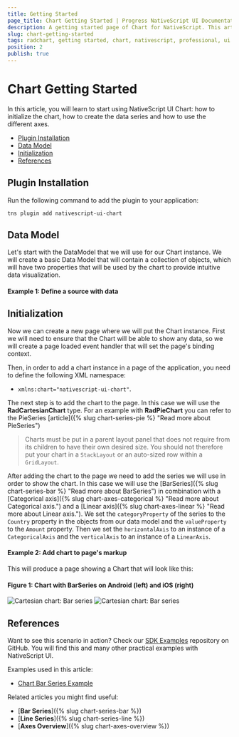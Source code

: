 ```yaml
---
title: Getting Started
page_title: Chart Getting Started | Progress NativeScript UI Documentation
description: A getting started page of Chart for NativeScript. This article explains what are the steps to create a chart instance from scratch.
slug: chart-getting-started
tags: radchart, getting started, chart, nativescript, professional, ui
position: 2
publish: true
---
```


# Chart Getting Started

In this article, you will learn to start using NativeScript UI Chart: how to initialize the chart, how to create the data series and how to use the different axes.

* [Plugin Installation](#plugin-installation)
* [Data Model](#data-model)
* [Initialization](#initialization)
* [References](#references)

## Plugin Installation

Run the following command to add the plugin to your application:

```
tns plugin add nativescript-ui-chart
```

## Data Model

Let's start with the DataModel that we will use for our Chart instance. We will create a basic Data Model that will contain a collection of objects, which will have two properties that will be used by the chart to provide intuitive data visualization.

#### Example 1: Define a source with data

<snippet id='categorical-source'/>

## Initialization

Now we can create a new page where we will put the Chart instance. First we will need to ensure that the Chart will be able to show any data, so we will create a page loaded event handler that will set the page's binding context.

Then, in order to add a chart instance in a page of the application, you need to define the following XML namespace:

- `xmlns:chart="nativescript-ui-chart"`.

The next step is to add the chart to the page. In this case we will use the **RadCartesianChart** type. For an example with **RadPieChart** you can refer to the PieSeries [article]({% slug chart-series-pie %} "Read more about PieSeries")

> Charts must be put in a parent layout panel that does not require from its children to have their own desired size. You should not therefore put your chart in a `StackLayout` or an auto-sized row within a `GridLayout`.

After adding the chart to the page we need to add the series we will use in order to show the chart. In this case we will use the [BarSeries]({% slug chart-series-bar %} "Read more about BarSeries") in combination with a [Categorical axis]({% slug chart-axes-categorical %} "Read more about Categorical axis.") and a [Linear axis]({% slug chart-axes-linear %} "Read more about Linear axis."). We set the `categoryProperty` of the series to the `Country` property in the objects from our data model and the `valueProperty` to the `Amount` property.
Then we set the `horizontalAxis` to an instance of a `CategoricalAxis` and the `verticalAxis` to an instance of a `LinearAxis`.

#### Example 2: Add chart to page's markup

<snippet id='bar-series'/>

This will produce a page showing a Chart that will look like this:

#### Figure 1: Chart with BarSeries on Android (left) and iOS (right)

![Cartesian chart: Bar series](../../img/ns_ui/bar_series_android.png "Bar series on Android.") ![Cartesian chart: Bar series](../../img/ns_ui/bar_series_ios.png "Bar series on iOS.")

## References

Want to see this scenario in action?
Check our [SDK Examples](https://github.com/NativeScript/nativescript-ui-samples) repository on GitHub. You will find this and many other practical examples with NativeScript UI.

Examples used in this article:

* [Chart Bar Series Example](https://github.com/NativeScript/nativescript-ui-samples/tree/master/chart/app/examples/series/bar)

Related articles you might find useful:

* [**Bar Series**]({% slug chart-series-bar %})
* [**Line Series**]({% slug chart-series-line %})
* [**Axes Overview**]({% slug chart-axes-overview %})
